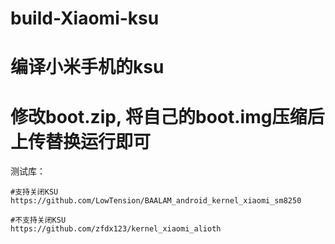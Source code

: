 # build-Xiaomi-ksu
# 编译小米手机的ksu
# 修改boot.zip, 将自己的boot.img压缩后上传替换运行即可

测试库：
```
#支持关闭KSU
https://github.com/LowTension/BAALAM_android_kernel_xiaomi_sm8250

#不支持关闭KSU
https://github.com/zfdx123/kernel_xiaomi_alioth
```
